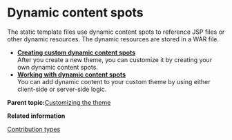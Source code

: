 # Dynamic content spots 

The static template files use dynamic content spots to reference JSP files or other dynamic resources. The dynamic resources are stored in a WAR file.

-   **[Creating custom dynamic content spots ](../dev-theme/themeopt_themedev_create_dynamic_content_spots.md)**  
After you create a new theme, you can customize it by creating your own dynamic content spots.
-   **[Working with dynamic content spots ](../dev-portlet/csa2r_dyn_cntnt_spot.md)**  
You can add dynamic content to your custom theme by using either client-side or server-side logic.

**Parent topic:**[Customizing the theme ](../dev-theme/themeopt_cust.md)

**Related information**  


[Contribution types ](../dev-theme/themeopt_contrib_types.md)

